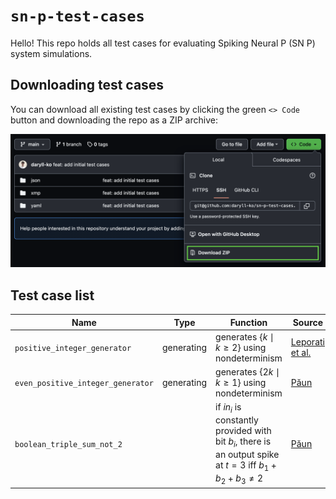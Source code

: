# `sn-p-test-cases`

Hello! This repo holds all test cases for evaluating Spiking Neural P (SN P) system simulations.

## Downloading test cases

You can download all existing test cases by clicking the green `<> Code` button and downloading the repo as a ZIP archive:

<img src="assets/downloading_test_cases.png" />

## Test case list

| Name                              | Type       | Function                                                                                                                           | Source                                                                          |
| --------------------------------- | ---------- | ---------------------------------------------------------------------------------------------------------------------------------- | ------------------------------------------------------------------------------- |
| `positive_integer_generator`      | generating | generates $`\{k \mid k \ge 2\}`$ using nondeterminism                                                                              | [Leporati et al.](https://link.springer.com/article/10.1007/s11047-022-09917-y) |
| `even_positive_integer_generator` | generating | generates $`\{2k\mid k \ge 1\}`$ using nondeterminism                                                                              | [Păun](https://cs.ioc.ee/yik/schools/win2007/paun/snppalmse.pdf)                |
| `boolean_triple_sum_not_2`        |            | if $`in_{i}`$ is constantly provided with bit $`b_{i}`$, there is an output spike at $`t = 3`$ iff $`b_{1} + b_{2} + b_{3} \ne 2`$ | [Păun](https://cs.ioc.ee/yik/schools/win2007/paun/snppalmse.pdf)                |
